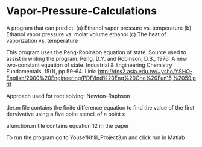 # Vapor-Pressure-Calculations
A program that can predict: 
(a) Ethanol vapor pressure vs. temperature 
(b) Ethanol vapor pressure vs. molar volume ethanol 
(c) The heat of vaporization vs. temperature

This program uses the Peng-Robinson equation of state.
Source used to assist in writing the program: Peng, D.Y. and Robinson, D.B., 1976. A new two-constant equation of state. Industrial & Engineering Chemistry Fundamentals, 15(1), pp.59-64.
Link: http://dns2.asia.edu.tw/~ysho/YSHO-English/2000%20Engineering/PDF/Ind%20Eng%20Che%20Fun15,%2059.pdf

Approach used for root solving: Newton-Raphson

der.m file contains the finite difference equation to find the value of the first dervivative using a five point stencil of a point x

afunction.m file contains equation 12 in the paper

To run the program go to YousefKhlil_Project3.m and click run in Matlab 
